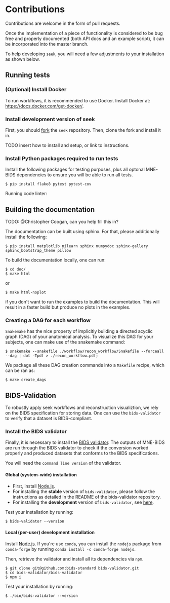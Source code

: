 # Contributions

Contributions are welcome in the form of pull requests.

Once the implementation of a piece of functionality is considered to be bug
free and properly documented (both API docs and an example script),
it can be incorporated into the master branch.

To help developing `seek`, you will need a few adjustments to your
installation as shown below.

## Running tests

### (Optional) Install Docker
To run workflows, it is recommended to use Docker. Install Docker at: https://docs.docker.com/get-docker/.

### Install development version of seek
First, you should [fork](https://help.github.com/en/github/getting-started-with-github/fork-a-repo) the `seek` repository. 
Then, clone the fork and install it in.

TODO insert how to install and setup, or link to instructions.

### Install Python packages required to run tests
Install the following packages for testing purposes, plus all optonal MNE-BIDS
dependencies to ensure you will be able to run all tests.

    $ pip install flake8 pytest pytest-cov

Running code linter:

    

## Building the documentation

TODO: @Christopher Coogan, can you help fill this in?

The documentation can be built using sphinx. For that, please additionally
install the following:

    $ pip install matplotlib nilearn sphinx numpydoc sphinx-gallery sphinx_bootstrap_theme pillow

To build the documentation locally, one can run:

    $ cd doc/
    $ make html

or

    $ make html-noplot
    
if you don't want to run the examples to build the documentation. This will result in a faster build but produce no plots in the examples.

### Creating a DAG for each workflow
``Snakemake`` has the nice property of implicitly building a directed acyclic graph (DAG) of 
your anatomical analysis. To visualize this DAG for your subjects, one can make use of the 
snakemake command:

    $ snakemake --snakefile ./workflow/recon_workflow/Snakefile --forceall --dag | dot -Tpdf > ./recon_workflow.pdf;

We package all these DAG creation commands into a ``Makefile`` recipe, which can be ran as:

    $ make create_dags

## BIDS-Validation
To robustly apply seek workflows and reconstruction visualiztion, we rely on the BIDS specification 
for storing data. One can use the `bids-validator` to verify that a dataset is BIDS-compliant.

### Install the BIDS validator
Finally, it is necessary to install the
[BIDS validator](https://github.com/bids-standard/bids-validator). The outputs
of MNE-BIDS are run through the BIDS validator to check if the conversion
worked properly and produced datasets that conforms to the BIDS specifications.

You will need the `command line version` of the validator.

#### Global (system-wide) installation
- First, install [Node.js](https://nodejs.org/en/).
- For installing the **stable** version of `bids-validator`, please follow the
instructions as detailed in the README of the bids-validator repository.
- For installing the **development** version of `bids-validator`, see [here](https://github.com/bids-standard/bids-validator/blob/master/CONTRIBUTING.md#using-the-development-version-of-bids-validator).

Test your installation by running:

    $ bids-validator --version

#### Local (per-user) development installation

Install [Node.js](https://nodejs.org/en/). If you're use `conda`, you can
install the `nodejs` package from `conda-forge` by running
`conda install -c conda-forge nodejs`.

Then, retrieve the validator and install all its dependencies via `npm`.

    $ git clone git@github.com:bids-standard bids-validator.git
    $ cd bids-validator/bids-validator
    $ npm i

Test your installation by running:

    $ ./bin/bids-validator --version
